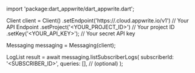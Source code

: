 import 'package:dart_appwrite/dart_appwrite.dart';

Client client = Client()
    .setEndpoint('https://<REGION>.cloud.appwrite.io/v1') // Your API Endpoint
    .setProject('<YOUR_PROJECT_ID>') // Your project ID
    .setKey('<YOUR_API_KEY>'); // Your secret API key

Messaging messaging = Messaging(client);

LogList result = await messaging.listSubscriberLogs(
    subscriberId: '<SUBSCRIBER_ID>',
    queries: [], // (optional)
);
